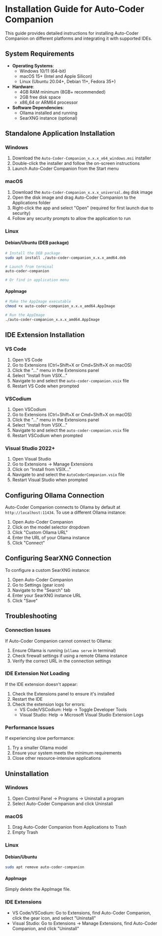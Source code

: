 # Installation Guide for Auto-Coder Companion

This guide provides detailed instructions for installing Auto-Coder Companion on different platforms and integrating it with supported IDEs.

## System Requirements

- **Operating Systems**:
  - Windows 10/11 (64-bit)
  - macOS 15+ (Intel and Apple Silicon)
  - Linux (Ubuntu 20.04+, Debian 11+, Fedora 35+)
- **Hardware**:
  - 4GB RAM minimum (8GB+ recommended)
  - 2GB free disk space
  - x86_64 or ARM64 processor
- **Software Dependencies**:
  - Ollama installed and running
  - SearXNG instance (optional)

## Standalone Application Installation

### Windows

1. Download the `Auto-Coder-Companion_x.x.x_x64_windows.msi` installer
2. Double-click the installer and follow the on-screen instructions
3. Launch Auto-Coder Companion from the Start menu

### macOS

1. Download the `Auto-Coder-Companion_x.x.x_universal.dmg` disk image
2. Open the disk image and drag Auto-Coder Companion to the Applications folder
3. Right-click the app and select "Open" (required for first launch due to security)
4. Follow any security prompts to allow the application to run

### Linux

#### Debian/Ubuntu (DEB package)

```bash
# Install the DEB package
sudo apt install ./auto-coder-companion_x.x.x_amd64.deb

# Launch from terminal
auto-coder-companion

# Or find in application menu
```

#### AppImage

```bash
# Make the AppImage executable
chmod +x auto-coder-companion_x.x.x_amd64.AppImage

# Run the AppImage
./auto-coder-companion_x.x.x_amd64.AppImage
```

## IDE Extension Installation

### VS Code

1. Open VS Code
2. Go to Extensions (Ctrl+Shift+X or Cmd+Shift+X on macOS)
3. Click the "..." menu in the Extensions panel
4. Select "Install from VSIX..."
5. Navigate to and select the `auto-coder-companion.vsix` file
6. Restart VS Code when prompted

### VSCodium

1. Open VSCodium
2. Go to Extensions (Ctrl+Shift+X or Cmd+Shift+X on macOS)
3. Click the "..." menu in the Extensions panel
4. Select "Install from VSIX..."
5. Navigate to and select the `auto-coder-companion.vsix` file
6. Restart VSCodium when prompted

### Visual Studio 2022+

1. Open Visual Studio
2. Go to Extensions → Manage Extensions
3. Click on "Install from VSIX..."
4. Navigate to and select the `AutoCoderCompanion.vsix` file
5. Restart Visual Studio when prompted

## Configuring Ollama Connection

Auto-Coder Companion connects to Ollama by default at `http://localhost:11434`. To use a different Ollama instance:

1. Open Auto-Coder Companion
2. Click on the model selector dropdown
3. Click "Custom Ollama URL"
4. Enter the URL of your Ollama instance
5. Click "Connect"

## Configuring SearXNG Connection

To configure a custom SearXNG instance:

1. Open Auto-Coder Companion
2. Go to Settings (gear icon)
3. Navigate to the "Search" tab
4. Enter your SearXNG instance URL
5. Click "Save"

## Troubleshooting

### Connection Issues

If Auto-Coder Companion cannot connect to Ollama:

1. Ensure Ollama is running (`ollama serve` in terminal)
2. Check firewall settings if using a remote Ollama instance
3. Verify the correct URL in the connection settings

### IDE Extension Not Loading

If the IDE extension doesn't appear:

1. Check the Extensions panel to ensure it's installed
2. Restart the IDE
3. Check the extension logs for errors:
   - VS Code/VSCodium: Help → Toggle Developer Tools
   - Visual Studio: Help → Microsoft Visual Studio Extension Logs

### Performance Issues

If experiencing slow performance:

1. Try a smaller Ollama model
2. Ensure your system meets the minimum requirements
3. Close other resource-intensive applications

## Uninstallation

### Windows

1. Open Control Panel → Programs → Uninstall a program
2. Select Auto-Coder Companion and click Uninstall

### macOS

1. Drag Auto-Coder Companion from Applications to Trash
2. Empty Trash

### Linux

#### Debian/Ubuntu

```bash
sudo apt remove auto-coder-companion
```

#### AppImage

Simply delete the AppImage file.

### IDE Extensions

- VS Code/VSCodium: Go to Extensions, find Auto-Coder Companion, click the gear icon, and select "Uninstall"
- Visual Studio: Go to Extensions → Manage Extensions, find Auto-Coder Companion, and click "Uninstall"
